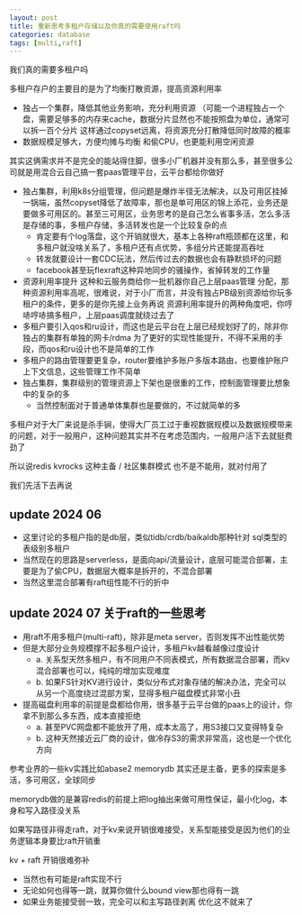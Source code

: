 ```yaml
---
layout: post
title: 重新思考多租户存储以及你真的需要使用raft吗
categories: database
tags: [multi,raft]
---
```


我们真的需要多租户吗

<!-- more -->

多租户存户的主要目的是为了均衡打散资源，提高资源利用率

- 独占一个集群，降低其他业务影响，充分利用资源 （可能一个进程独占一个盘，需要足够多的内存来cache，数据分片显然也不能按照盘为单位，通常可以拆一百个分片 这样通过copyset远离，将资源充分打散降低同时故障的概率
- 数据规模足够大，方便均摊与均衡  和偷CPU，也更能利用空闲资源

其实这俩需求并不是完全的能站得住脚，很多小厂机器并没有那么多，甚至很多公司就是用混合云自己搞一套paas管理平台，云平台都给你做好

- 独占集群，利用k8s分组管理，但问题是爆炸半径无法解决，以及可用区挂掉一锅端，虽然copyset降低了故障率，那也是单可用区的锦上添花，业务还是要做多可用区的。甚至三可用区，业务思考的是自己怎么省事多活，怎么多活是存储的事，多租户存储，多活转发也是一个比较复杂的点
  - 肯定要有个log落盘，这个开销就很大，基本上各种raft瓶颈都在这里，和多租户就没啥关系了，多租户还有点优势，多组分片还能提高吞吐
  - 转发就要设计一套CDC玩法，然后传过去的数据也会有静默损坏的问题
  - facebook甚至玩flexraft这种异地同步的骚操作，省掉转发的工作量
- 资源利用率提升 这种和云服务商给你一批机器你自己上层paas管理 分配，那种资源利用率高呢，很难说，对于小厂而言，并没有独占PB级别资源给你玩多租户的条件，更多的是你先接上业务再说 资源利用率提升的两种角度吧，你哼哧哼哧搞多租户，上层paas调度就绕过去了
- 多租户要引入qos和ru设计，而这也是云平台在上层已经规划好了的，除非你独占的集群有单独的网卡/rdma 为了更好的实现性能提升，不得不采用的手段，而qos和ru设计也不是简单的工作
- 多租户的路由管理要更复杂，router要维护多账户多版本路由，也要维护账户上下文信息，这些管理工作不简单
- 独占集群，集群级别的管理资源上下架也是很重的工作，控制面管理要比想象中的复杂的多
  - 当然控制面对于普通单体集群也是要做的，不过就简单的多

多租户对于大厂来说是杀手锏，使得大厂员工过于重视数据规模以及数据规模带来的问题，对于一般用户，这种问题其实并不在考虑范围内，一般用户活下去就挺费劲了

所以说redis kvrocks 这种主备 / 社区集群模式 也不是不能用，就对付用了

我们先活下去再说

## update 2024 06

- 这里讨论的多租户指的是db层，类似tidb/crdb/baikaldb那种针对 sql类型的表级别多租户
- 当然现在的思路是serverless，是面向api/流量设计，底层可能混合部署，主要是为了偷CPU，数据层大概率是拆开的，不混合部署
- 当然这里混合部署有raft组性能不行的折中

## update 2024 07 关于raft的一些思考


- 用raft不用多租户(multi-raft)，除非是meta server，否则发挥不出性能优势
- 但是大部分业务规模撑不起多租户设计，多租户kv越看越像过度设计
  - a. 关系型天然多租户，有不同用户不同表模式，所有数据混合部署，而kv混合部署也可以，纯纯的增加实现难度
  - b. 如果FS针对KV进行设计，类似分布式对象存储的解决办法，完全可以从另一个高度绕过混部方案，显得多租户磁盘模式非常小丑
- 提高磁盘利用率的前提是盘都给你用，很多基于云平台做的paas上的设计，你拿不到那么多东西，成本直接拒绝
  - a. 甚至PVC网盘都不能放开了用，成本太高了，用S3接口又变得特复杂
  - b. 这种天然接近云厂商的设计，做冷存S3的需求非常高，这也是一个优化方向

参考业界的一些kv实践比如abase2 memorydb 其实还是主备，更多的探索是多活，多可用区，全球同步

memorydb做的是兼容redis的前提上把log抽出来做可用性保证，最小化log，本身和写入路径没关系

如果写路径非得走raft，对于kv来说开销很难接受，关系型能接受是因为他们的业务逻辑本身要比raft开销重

kv + raft 开销很难弥补

- 当然也有可能是raft实现不行
- 无论如何也得等一跳，就算你做什么bound view那也得有一跳
- 如果业务能接受弱一致，完全可以和主写路径剥离 优化这不就来了
